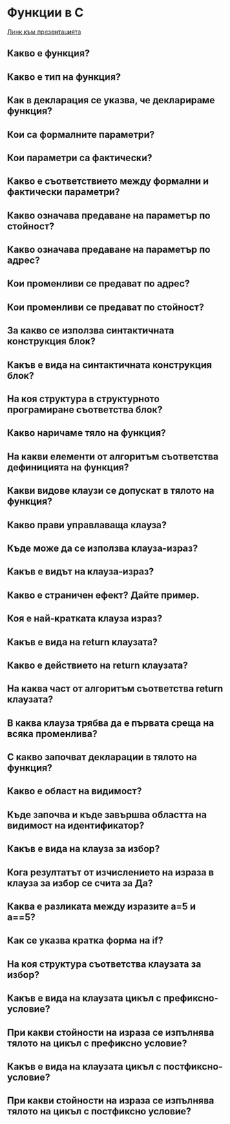 # Функции в C

[Линк към презентацията](https://docs.google.com/presentation/d/1Mxbl8uJqmm1Ytns2Gw8YYXdKk6-WtbAa/edit?usp=sharing&ouid=101404069411555549635&rtpof=true&sd=true)

## Какво е функция?

## Какво е тип на функция?

## Как в декларация се указва, че декларираме функция?

## Кои са формалните параметри?

## Кои параметри са фактически?

## Какво е съответствието между формални и фактически параметри?

## Какво означава предаване на параметър по стойност?

## Какво означава предаване на параметър по адрес?

## Кои променливи се предават по адрес?

## Кои променливи се предават по стойност?

## За какво се използва синтактичната конструкция блок?

## Какъв е вида на синтактичната конструкция блок?

## На коя структура в структурното програмиране съответства блок?

## Какво наричаме тяло на функция?

## На какви елементи от алгоритъм съответства дефиницията на функция?

## Какви видове клаузи се допускат в тялото на функция?

## Какво прави управлаваща клауза?

## Къде може да се използва клауза-израз?

## Какъв е видът на клауза-израз?

## Какво е страничен ефект? Дайте пример.

## Коя е най-кратката клауза израз?

## Какъв е вида на return клаузата?

## Какво е действието на return клаузата?

## На каква част от алгоритъм съответства return клаузата?

## В каква клауза трябва да е първата среща на всяка променлива?

## С какво започват декларации в тялото на функция?

## Какво е област на видимост?

## Къде започва и къде завършва областта на видимост на идентификатор?

## Какъв е вида на клауза за избор?

## Кога резултатът от изчислението на израза в клауза за избор се счита за Да?

## Каква е разликата между изразите a=5 и a==5?

## Как се указва кратка форма на if?

## На коя структура съответства клаузата за избор?

## Какъв е вида на клаузата цикъл с префиксно-условие?

## При какви стойности на израза се изпълнява тялото на цикъл с префиксно условие?

## Какъв е вида на клаузата цикъл с постфиксно-условие?

## При какви стойности на израза се изпълнява тялото на цикъл с постфиксно условие?
